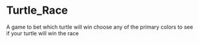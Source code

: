 # Turtle_Race

A game to bet which turtle will win choose any of the primary colors to see if your turtle will win the race
